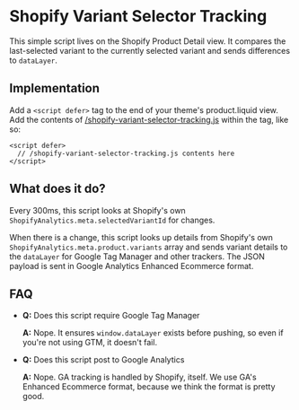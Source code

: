 <svg xmlns="http://www.w3.org/2000/svg" width="100%" height="100%" fill-rule="evenodd" stroke-linejoin="round" stroke-miterlimit="2" style="color: #00CCFF">
  <symbol id="sage-digital-logo" viewBox="0 0 198 19"">
    <path
      d="M2.507 14.218c.505.26 1.054.488 1.65.68 1.073.346 2.146.52 3.22.52 1.193 0 2.076-.178 2.647-.532s.856-.826.856-1.415a1.35 1.35 0 0 0-.506-1.077c-.337-.285-.77-.515-1.297-.688s-1.242-.363-2.142-.57l-3.4-.986a5.53 5.53 0 0 1-2.271-1.583C.63 7.838.315 6.87.315 5.658c0-1.055.285-2.01.856-2.868S2.603 1.254 3.754.753 6.3 0 7.972 0c1.16 0 2.292.138 3.4.415 1.103.276 2.07.673 2.898 1.19L11.705 4.17c-1.253-.53-2.506-.796-3.76-.796-1.177 0-2.047.2-2.61.57s-.843.882-.843 1.505.324 1.086.973 1.39 1.64.6 2.972.895l3.4.987a5.62 5.62 0 0 1 2.271 1.557c.63.71.947 1.67.947 2.88 0 1.038-.3 1.985-.87 2.842s-1.45 1.535-2.61 2.037-2.57.753-4.23.753c-1.437 0-2.825-.195-4.166-.584C1.868 17.825.807 17.33 0 16.725l2.507-2.507zm47.178-9.77c-.966-.578-2.046-.867-3.24-.867-1.16 0-2.19.242-3.09.726a5.22 5.22 0 0 0-2.102 2.051c-.502.882-.753 1.894-.753 3.036 0 1.125.25 2.13.753 3.01a5.33 5.33 0 0 0 2.089 2.064c.89.493 1.908.74 3.05.74 1.21 0 2.3-.26 3.27-.778V9.1h3.84v7.37c-.986.744-2.128 1.315-3.426 1.713s-2.604.597-3.92.597c-1.886 0-3.58-.402-5.087-1.207s-2.686-1.92-3.542-3.348-1.285-3.04-1.285-4.84.428-3.413 1.285-4.84S39.577 2.01 41.1 1.207 44.335 0 46.238 0c1.592 0 3.037.268 4.335.805a8.93 8.93 0 0 1 1.779.978L49.685 4.45zM128.6 9.187h3.2v7.28c-.94.748-2.035 1.322-3.288 1.723s-2.54.6-3.863.6c-1.86 0-3.54-.405-5.037-1.214s-2.67-1.927-3.523-3.353-1.28-3.036-1.28-4.83.426-3.4 1.28-4.828a8.99 8.99 0 0 1 3.536-3.353C121.14.405 122.833 0 124.712 0c1.532 0 2.923.252 4.176.757s2.306 1.244 3.158 2.218l-2.14 2.088a6.86 6.86 0 0 0-5.037-2.088c-1.288 0-2.432.27-3.432.81s-1.783 1.297-2.35 2.27-.848 2.088-.848 3.34c0 1.218.283 2.315.848 3.29s1.35 1.74 2.35 2.297 2.136.835 3.406.835c1.427 0 2.68-.313 3.758-.94v-5.69zM106.235.26h3.392v18.27h-3.392V.26zm31.605 0h3.393v18.27h-3.393V.26zm46.847 0h3.393V15.66h9.552v2.87h-12.945V.26zm-33.25 2.87h-6.055V.26h15.503v2.87h-6.055V18.53h-3.393V3.132zM83.11.26h7.987c1.948 0 3.68.378 5.193 1.135s2.688 1.827 3.523 3.2 1.253 2.98 1.253 4.79-.417 3.406-1.253 4.8-2.01 2.453-3.523 3.2-3.245 1.135-5.193 1.135H83.11V.26zm92.31 14.04h-9.135l-1.8 4.228h-3.497L169.2.26h3.34l8.247 18.27h-3.55l-1.827-4.228zM35.165 15.424l-3.05 3.05-1.606-3.887h-8.435l-1.61 3.893h-4.31L24.255.31h4.153l6.757 15.113zM70.556.31l-3.374 3.375h-6.148V7.63h8.435v3.27h-8.435v4.204h9.89v3.374H56.856V.31h13.7zM90.94 15.66c1.34 0 2.518-.257 3.536-.77s1.8-1.244 2.35-2.192.822-2.05.822-3.302-.274-2.353-.822-3.3-1.33-1.68-2.35-2.192-2.196-.77-3.536-.77h-4.437V15.66h4.437zm83.36-4.02l-3.445-7.986-3.42 7.986h6.864zm-145.114-.246l-2.88-6.956-2.88 6.956h5.762z"
      fill-rule="nonzero"
    />
  </symbol>
</svg>

# Shopify Variant Selector Tracking

This simple script lives on the Shopify Product Detail view. It compares the last-selected variant to the currently selected variant and sends differences to `dataLayer`.

## Implementation

Add a `<script defer>` tag to the end of your theme's product.liquid view. Add the contents of [/shopify-variant-selector-tracking.js](shopify-variant-selector-tracking.js) within the tag, like so:

```liquid
<script defer>
  // /shopify-variant-selector-tracking.js contents here
</script>
```

## What does it do?

Every 300ms, this script looks at Shopify's own `ShopifyAnalytics.meta.selectedVariantId` for changes.

When there is a change, this script looks up details from Shopify's own `ShopifyAnalytics.meta.product.variants` array and sends variant details to the `dataLayer` for Google Tag Manager and other trackers. The JSON payload is sent in Google Analytics Enhanced Ecommerce format.

## FAQ

* **Q:** Does this script require Google Tag Manager

  **A:** Nope. It ensures `window.dataLayer` exists before pushing, so even if you're not using GTM, it doesn't fail.

* **Q:** Does this script post to Google Analytics

  **A:** Nope. GA tracking is handled by Shopify, itself. We use GA's Enhanced Ecommerce format, because we think the format is pretty good.